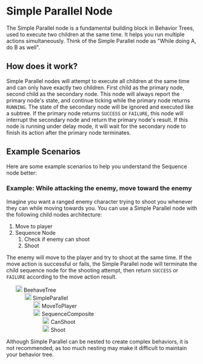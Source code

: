 # Simple Parallel Node
The Simple Parallel node is a fundamental building block in Behavior Trees, used to execute two children at the same time. It helps you run multiple actions simultaneously. Think of the Simple Parallel node as "While doing A, do B as well".

## How does it work?
Simple Parallel nodes will attempt to execute all children at the same time and can only have exactly two children. First child as the primary node, second child as the secondary node.
This node will always report the primary node's state, and continue ticking while the primary node returns `RUNNING`. The state of the secondary node will be ignored and executed like a subtree.
If the primary node returns `SUCCESS` or `FAILURE`, this node will interrupt the secondary node and return the primary node's result.
If this node is running under delay mode, it will wait for the secondary node to finish its action after the primary node terminates.


## Example Scenarios
Here are some example scenarios to help you understand the Sequence node better:

### Example: While attacking the enemy, move toward the enemy
Imagine you want a ranged enemy character trying to shoot you whenever they can while moving towards you. You can use a Simple Parallel node with the following child nodes architecture:

1. Move to player
2. Sequence Node
   1. Check if enemy can shoot
   2. Shoot

The enemy will move to the player and try to shoot at the same time. If the move action is successful or fails, the Simple Parallel node will terminate the child sequence node for the shooting attempt, then return `SUCCESS` or `FAILURE` according to the move action result.

<ul style="list-style: none;">
    <li>
        <img src="assets/icons/tree.svg" width="18px"/>
        BeehaveTree
    </li>
    <li>
        <ul style="list-style: none;">
            <li>
                <a href="#/manual/simple_parallel"><img src="/beehave/assets/icons/simple_parallel.svg" width="18px"/></a>
                SimpleParallel
            </li>
            <li>
                <ul style="list-style: none;">
                    <li>
                        <a href="#/manual/action_leaf?id=action-leaf-node"><img src="assets/icons/action.svg" width="18px"/></a>
                        MoveToPlayer
                    </li>
                    <li>
                        <a href="#/manual/sequence?id=sequence-node"><img src="assets/icons/sequence.svg" width="18px"/></a>
                        SequenceComposite
                    </li>
                    <li>
                        <ul style="list-style: none;">
                            <li>
                                <a href="#/manual/condition_leaf?id=condition-leaf"><img src="assets/icons/condition.svg" width="18px"/></a>
                                CanShoot
                            </li>
                            <li>
                                <a href="#/manual/action_leaf?id=action-leaf-node"><img src="assets/icons/action.svg" width="18px"/></a>
                                Shoot
                            </li>
                        </ul>
                    </li>
                </ul>
            </li>
        </ul>
    </li>
</ul>

Although Simple Parallel can be nested to create complex behaviors, it is not recommended, as too much nesting may make it difficult to maintain your behavior tree.
